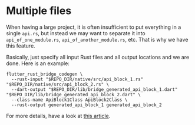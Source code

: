 # Multiple files

When having a large project, it is often insufficient to put everything in a single `api.rs`, but instead we may want to separate it into `api_of_one_module.rs`, `api_of_another_module.rs`, etc. That is why we have this feature.

Basically, just specify all input Rust files and all output locations and we are done. Here is an example:

```shell
flutter_rust_bridge_codegen \
  --rust-input "$REPO_DIR/native/src/api_block_1.rs" "$REPO_DIR/native/src/api_block_2.rs" \
  --dart-output "$REPO_DIR/lib/bridge_generated_api_block_1.dart" "$REPO_DIR/lib/bridge_generated_api_block_2.dart" \
  --class-name ApiBlock1Class ApiBlock2Class \
  --rust-output generated_api_block_1 generated_api_block_2
```

For more details, have a look at [this article](../article/generate_multiple_files.md).

